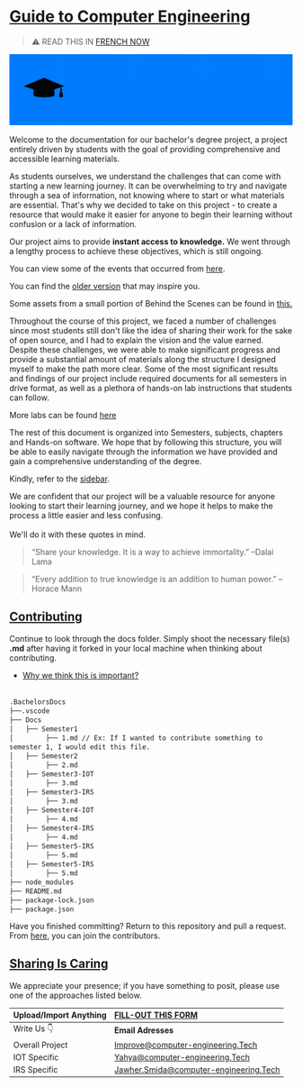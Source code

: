 # [Guide to Computer Engineering ](https://istic.computer-engineering.tech/#/)


> ⚠️ READ THIS IN [FRENCH NOW](FR-README.md)

![Banner](docs/images/mainreadme.gif)

Welcome to the documentation for our bachelor's degree project, a project entirely driven by students with the goal of providing comprehensive and accessible learning materials.

As students ourselves, we understand the challenges that can come with starting a new learning journey. It can be overwhelming to try and navigate through a sea of information, not knowing where to start or what materials are essential. That's why we decided to take on this project - to create a resource that would make it easier for anyone to begin their learning without confusion or a lack of information.

Our project aims to provide **instant access to knowledge.** We went through a lengthy process to achieve these objectives, which is still ongoing. 

You can view some of the events that occurred from [here](docs/inspirations.md).

You can find the [older version](https://yaya2devops.github.io/BETA_BachelorsDocs/#/) that may inspire you.

Some assets from a small portion of Behind the Scenes can be found in [this.](docs/behindascene/README.md)

Throughout the course of this project, we faced a number of challenges since most students still don't like the idea of sharing their work for the sake of open source, and I had to explain the vision and the value earned. Despite these challenges, we were able to make significant progress and provide a substantial amount of materials along the structure I designed myself to make the path more clear. Some of the most significant results and findings of our project include required documents for all semesters in drive format, as well as a plethora of hands-on lab instructions that students can follow.

More labs can be found [here](https://yaya2devops.github.io/UniversityLabs/)

The rest of this document is organized into Semesters, subjects, chapters and Hands-on software. We hope that by following this structure, you will be able to easily navigate through the information we have provided and gain a comprehensive understanding of the degree. 

Kindly, refer to the [sidebar](https://github.com/Y4HYA4/TheRealBachelorsDocs/blob/main/docs/_sidebar.md).

We are confident that our project will be a valuable resource for anyone looking to start their learning journey, and we hope it helps to make the process a little easier and less confusing. <br><br>
We'll do it with these quotes in mind.
 
> “Share your knowledge. It is a way to achieve immortality.”  –Dalai Lama

> “Every addition to true knowledge is an addition to human power.” –Horace Mann


## [Contributing](https://istic.computer-engineering.tech/#/how-to-contribute)
Continue to look through the docs folder.
Simply shoot the necessary file(s) **.md** after having it forked in your local machine when thinking about contributing.

- [Why we think this is important?](docs/ISTIC_Materials.md#important-notice)


``` 

.BachelorsDocs
├──.vscode
├── Docs
│   ├── Semester1
│        ├── 1.md // Ex: If I wanted to contribute something to semester 1, I would edit this file.
│   ├── Semester2
│        ├── 2.md
│   ├── Semester3-IOT
│        ├── 3.md
│   ├── Semester3-IRS
│        ├── 3.md
│   ├── Semester4-IOT
│        ├── 4.md
│   ├── Semester4-IRS
│        ├── 4.md
│   ├── Semester5-IRS
│        ├── 5.md
│   ├── Semester5-IRS
│        ├── 5.md
├── node_modules
├── README.md
├── package-lock.json
├── package.json
```

Have you finished committing? Return to this repository and pull a request.
From [here](docs/contributors.md), you can join the contributors.

## [Sharing Is Caring](https://forms.zohopublic.com/isticbc/form/Resources/formperma/1-4w1KAlQUkKxzvRsc2V688moUg8Ki1yM7fQVmrZpuQ?fbclid=IwAR1FDnq3LGfBSceGha03cWRwXUorw1WSEr_uuH7_egYI33ePVNUCJ0ylLJQ)
We appreciate your presence; if you have something to posit, please use one of the approaches listed below.

|     Upload/Import Anything           |   [FILL-OUT **THIS FORM**](https://forms.zohopublic.com/isticbc/form/Resources/formperma/1-4w1KAlQUkKxzvRsc2V688moUg8Ki1yM7fQVmrZpuQ?fbclid=IwAR1FDnq3LGfBSceGha03cWRwXUorw1WSEr_uuH7_egYI33ePVNUCJ0ylLJQ)                   |
|:--------                     |:--------                    | 
|     Write  Us 👇          |   **Email Adresses**                 |   
| Overall Project                | Improve@computer-engineering.Tech                     | 
| IOT Specific               |  Yahya@computer-engineering.Tech                       | 
| IRS Specific               | Jawher.Smida@computer-engineering.Tech                    | 
   


